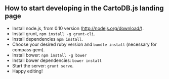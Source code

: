## How to start developing in the CartoDB.js landing page

- Install node.js, from 0.10 version (http://nodejs.org/download/).
- Install grunt, ```npm install -g grunt-cli```.
- Install dependencies ```npm install```.
- Choose your desired ruby version and ```bundle install``` (necessary for compass gem).
- Install bower: ```npm install -g bower```
- Install bower dependencies: ```bower install```
- Start the server: ```grunt serve```.
- Happy editing!
